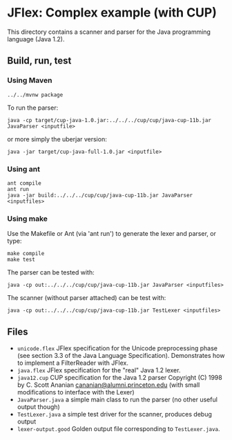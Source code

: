 JFlex: Complex example (with CUP)
===============================

This directory contains a scanner and parser for the Java programming language (Java 1.2).

## Build, run, test

### Using Maven

    ../../mvnw package
    
To run the parser:

    java -cp target/cup-java-1.0.jar:../../../cup/cup/java-cup-11b.jar JavaParser <inputfile>

or more simply the uberjar version:

    java -jar target/cup-java-full-1.0.jar <inputfile>


### Using ant

    ant compile
    ant run
    java -jar build:../../../cup/cup/java-cup-11b.jar JavaParser <inputfiles>

### Using make

Use the Makefile or Ant (via 'ant run') to generate the lexer and
parser, or type:

    make compile
    make test

The parser can be tested with:

    java -cp out:../../../cup/cup/java-cup-11b.jar JavaParser <inputfiles>

The scanner (without parser attached) can be test with:

    java -cp out:../../../cup/cup/java-cup-11b.jar TestLexer <inputfiles>

## Files

* `unicode.flex`
  JFlex specification for the Unicode preprocessing phase
  (see section 3.3 of the Java Language Specification).
  Demonstrates how to implement a FilterReader with JFlex.
* `java.flex`
  JFlex specification for the "real" Java 1.2 lexer.
* `java12.cup`
  CUP specification for the Java 1.2 parser
  Copyright (C) 1998 by C. Scott Ananian <cananian@alumni.princeton.edu>
  (with small modifications to interface with the Lexer)
* `JavaParser.java`
  a simple main class to run the parser (no other useful output though)
* `TestLexer.java`
  a simple test driver for the scanner, produces debug output
* `lexer-output.good`
  Golden output file corresponding to `TestLexer.java`.

